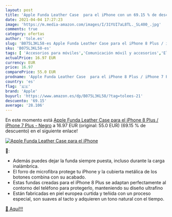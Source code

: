 ```yaml
---
layout: post
title: 'Apple Funda Leather Case  para el iPhone con un 69.15 % de descuento'
date: 2021-04-04 17:27:23
image: 'https://m.media-amazon.com/images/I/31YUI7aL8TL._SL400_.jpg'
comments: true
category: ofertas
author: 'tole.es'
slug: 'B075L3KL58-es Apple Funda Leather Case para el iPhone 8 Plus / iPhone 7...'
sku: 'B075L3KL58-es'
tags: [ 'Accesorios para móviles','Comunicación móvil y accesorios','Electrónica','Fundas y carcasas para teléfonos móviles','apple','iphone', ]
actualPrice: 16.97 EUR
currency: EUR
price: 16.97
comparePrice: 55.0 EUR
prodname: 'Apple Funda Leather Case  para el iPhone 8 Plus / iPhone 7 Plus  - Negro'
country: 'es'
flag: '🇪🇸'
brand: 'Apple'
buyurl: 'https://www.amazon.es/dp/B075L3KL58/?tag=tolees-21'
descuento: '69.15'
average: '28.106'
---
```


En este momento está [Apple Funda Leather Case  para el iPhone 8 Plus / iPhone 7 Plus  - Negro](https://www.amazon.es/dp/B075L3KL58/?tag=tolees-21) a 16.97 EUR (original: 55.0 EUR) (69.15 %  de descuento) en el siguiente enlace!

[![Apple Funda Leather Case  para el iPhone](https://m.media-amazon.com/images/I/31YUI7aL8TL._SL400_.jpg)](https://www.amazon.es/dp/B075L3KL58/?tag=tolees-21)

🔎:

- Además puedes dejar la funda siempre puesta, incluso durante la carga inalámbrica.
- El forro de microfibra protege tu iPhone y la cubierta metálica de los botones combina con su acabado.
- Estas fundas creadas para el iPhone 8 Plus se adaptan perfectamente al contorno del teléfono para protegerlo, manteniendo su diseño ultrafino
- Están fabricadas en piel europea curtida y teñida con un proceso especial, son suaves al tacto y adquieren un tono natural con el tiempo.

[🛒 Aquí!!!](https://www.amazon.es/dp/B075L3KL58/?tag=tolees-21)
